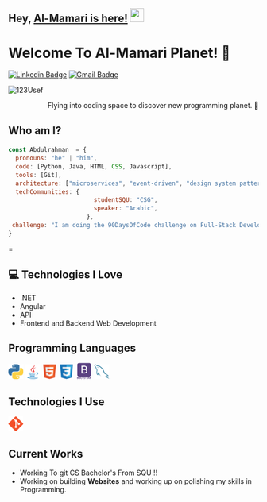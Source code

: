 ## Hey, [Al-Mamari is here!](https://www.linkedin.com/in/abdulrahman-almamari-7532b1317/)  <img src="https://media.giphy.com/media/hvRJCLFzcasrR4ia7z/giphy.gif" width="28px" height="28px">

<h1>Welcome To Al-Mamari Planet! 🌚 </h1> 

[![Linkedin Badge](https://img.shields.io/badge/-Abdulrahman%20AlMamari-blue?style=flat-square&logo=Linkedin&logoColor=white&link=https://www.linkedin.com/in/abdulrahman-almamari-7532b1317/)](https://www.linkedin.com/in/abdulrahman-almamari-7532b1317/) [![Gmail Badge](https://img.shields.io/badge/-codemamari-c14438?style=flat-square&logo=Gmail&logoColor=white&link=mailto:codemamari@gmail.com)](codemamari@gmail.com) 
<p align="left"> <img src="https://komarev.com/ghpvc/?username=123usef" alt="123Usef" /> </p>

<div style="text-align: right">Flying into coding space to discover new programming planet. 🌌 </div>

 ## Who am I?
 
```javascript
const Abdulrahman  = {
  pronouns: "he" | "him",
  code: [Python, Java, HTML, CSS, Javascript],
  tools: [Git],
  architecture: ["microservices", "event-driven", "design system pattern"],
  techCommunities: {
                        studentSQU: "CSG",
                        speaker: "Arabic",
                      },
 challenge: "I am doing the 90DaysOfCode challenge on Full-Stack Development Tech."
}
```
=

## :computer: Technologies I Love
* .NET 
* Angular
* API
* Frontend and Backend Web Development



## Programming Languages
<img src = 'https://github.com/123usef/123usef/blob/main/images/python2.png' height='30'/>  <img src = 'https://github.com/123usef/123usef/blob/main/images/java.svg' width='30'/> <img src = 'https://github.com/123usef/123usef/blob/main/images/html.svg' width='30'/>   <img src = 'https://github.com/123usef/123usef/blob/main/images/css.svg' width='30'/>  <img src = 'https://github.com/123usef/123usef/blob/main/images/bootstrap.svg' width='33'/> <img src = 'https://github.com/123usef/123usef/blob/main/images/sql.svg' width='30'/>
 
 ## Technologies I Use
<img src = 'https://github.com/123usef/123usef/blob/main/images/git.svg' width='30'/>

## Current Works
 * Working To git CS Bachelor's From SQU !!
 * Working on building **Websites** and working up on polishing my skills in Programming.
 

